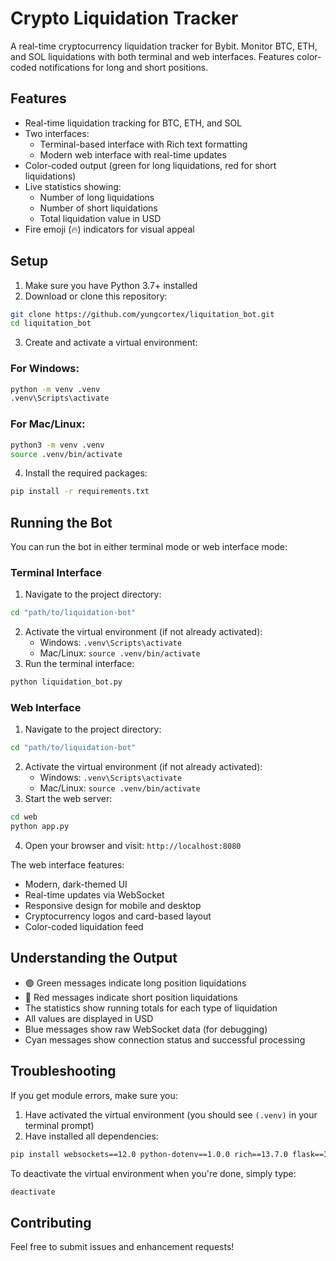 # Crypto Liquidation Tracker

A real-time cryptocurrency liquidation tracker for Bybit. Monitor BTC, ETH, and SOL liquidations with both terminal and web interfaces. Features color-coded notifications for long and short positions.

## Features

- Real-time liquidation tracking for BTC, ETH, and SOL
- Two interfaces:
  - Terminal-based interface with Rich text formatting
  - Modern web interface with real-time updates
- Color-coded output (green for long liquidations, red for short liquidations)
- Live statistics showing:
  - Number of long liquidations
  - Number of short liquidations
  - Total liquidation value in USD
- Fire emoji (🔥) indicators for visual appeal

## Setup

1. Make sure you have Python 3.7+ installed
2. Download or clone this repository:
```bash
git clone https://github.com/yungcortex/liquitation_bot.git
cd liquitation_bot
```

3. Create and activate a virtual environment:

### For Windows:
```bash
python -m venv .venv
.venv\Scripts\activate
```

### For Mac/Linux:
```bash
python3 -m venv .venv
source .venv/bin/activate
```

4. Install the required packages:
```bash
pip install -r requirements.txt
```

## Running the Bot

You can run the bot in either terminal mode or web interface mode:

### Terminal Interface

1. Navigate to the project directory:
```bash
cd "path/to/liquidation-bot"
```
2. Activate the virtual environment (if not already activated):
   - Windows: `.venv\Scripts\activate`
   - Mac/Linux: `source .venv/bin/activate`
3. Run the terminal interface:
```bash
python liquidation_bot.py
```

### Web Interface

1. Navigate to the project directory:
```bash
cd "path/to/liquidation-bot"
```
2. Activate the virtual environment (if not already activated):
   - Windows: `.venv\Scripts\activate`
   - Mac/Linux: `source .venv/bin/activate`
3. Start the web server:
```bash
cd web
python app.py
```
4. Open your browser and visit: `http://localhost:8080`

The web interface features:
- Modern, dark-themed UI
- Real-time updates via WebSocket
- Responsive design for mobile and desktop
- Cryptocurrency logos and card-based layout
- Color-coded liquidation feed

## Understanding the Output

- 🟢 Green messages indicate long position liquidations
- 🔴 Red messages indicate short position liquidations
- The statistics show running totals for each type of liquidation
- All values are displayed in USD
- Blue messages show raw WebSocket data (for debugging)
- Cyan messages show connection status and successful processing

## Troubleshooting

If you get module errors, make sure you:
1. Have activated the virtual environment (you should see `(.venv)` in your terminal prompt)
2. Have installed all dependencies:
```bash
pip install websockets==12.0 python-dotenv==1.0.0 rich==13.7.0 flask==3.0.2 flask-socketio==5.3.6
```

To deactivate the virtual environment when you're done, simply type:
```bash
deactivate
```

## Contributing

Feel free to submit issues and enhancement requests!
